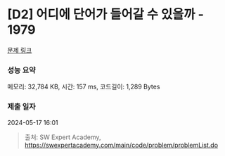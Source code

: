 # [D2] 어디에 단어가 들어갈 수 있을까 - 1979 

[문제 링크](https://swexpertacademy.com/main/code/problem/problemDetail.do?contestProbId=AV5PuPq6AaQDFAUq) 

### 성능 요약

메모리: 32,784 KB, 시간: 157 ms, 코드길이: 1,289 Bytes

### 제출 일자

2024-05-17 16:01



> 출처: SW Expert Academy, https://swexpertacademy.com/main/code/problem/problemList.do
